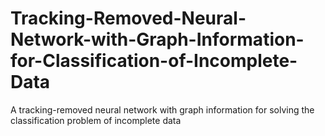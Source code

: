# Tracking-Removed-Neural-Network-with-Graph-Information-for-Classification-of-Incomplete-Data
A tracking-removed neural network with graph information for solving the classification problem of incomplete data

